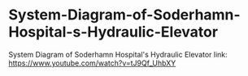 # System-Diagram-of-Soderhamn-Hospital-s-Hydraulic-Elevator
System Diagram of Soderhamn Hospital's Hydraulic Elevator link: https://www.youtube.com/watch?v=tJ9Qf_UhbXY
